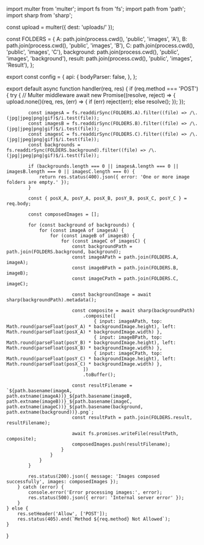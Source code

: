 import multer from 'multer';
import fs from 'fs';
import path from 'path';
import sharp from 'sharp';

const upload = multer({ dest: 'uploads/' });

const FOLDERS = {
    A: path.join(process.cwd(), 'public', 'images', 'A'),
    B: path.join(process.cwd(), 'public', 'images', 'B'),
    C: path.join(process.cwd(), 'public', 'images', 'C'),
    background: path.join(process.cwd(), 'public', 'images', 'background'),
    result: path.join(process.cwd(), 'public', 'images', 'Result'),
};

export const config = {
    api: {
        bodyParser: false,
    },
};

export default async function handler(req, res) {
    if (req.method === 'POST') {
        try {
            // Multer middleware
            await new Promise((resolve, reject) => {
                upload.none()(req, res, (err) => {
                    if (err) reject(err);
                    else resolve();
                });
            });

            const imagesA = fs.readdirSync(FOLDERS.A).filter((file) => /\.(jpg|jpeg|png|gif)$/i.test(file));
            const imagesB = fs.readdirSync(FOLDERS.B).filter((file) => /\.(jpg|jpeg|png|gif)$/i.test(file));
            const imagesC = fs.readdirSync(FOLDERS.C).filter((file) => /\.(jpg|jpeg|png|gif)$/i.test(file));
            const backgrounds = fs.readdirSync(FOLDERS.background).filter((file) => /\.(jpg|jpeg|png|gif)$/i.test(file));

            if (backgrounds.length === 0 || imagesA.length === 0 || imagesB.length === 0 || imagesC.length === 0) {
                return res.status(400).json({ error: 'One or more image folders are empty.' });
            }

            const { posX_A, posY_A, posX_B, posY_B, posX_C, posY_C } = req.body;

            const composedImages = [];

            for (const background of backgrounds) {
                for (const imageA of imagesA) {
                    for (const imageB of imagesB) {
                        for (const imageC of imagesC) {
                            const backgroundPath = path.join(FOLDERS.background, background);
                            const imageAPath = path.join(FOLDERS.A, imageA);
                            const imageBPath = path.join(FOLDERS.B, imageB);
                            const imageCPath = path.join(FOLDERS.C, imageC);

                            const backgroundImage = await sharp(backgroundPath).metadata();

                            const composite = await sharp(backgroundPath)
                                .composite([
                                    { input: imageAPath, top: Math.round(parseFloat(posY_A) * backgroundImage.height), left: Math.round(parseFloat(posX_A) * backgroundImage.width) },
                                    { input: imageBPath, top: Math.round(parseFloat(posY_B) * backgroundImage.height), left: Math.round(parseFloat(posX_B) * backgroundImage.width) },
                                    { input: imageCPath, top: Math.round(parseFloat(posY_C) * backgroundImage.height), left: Math.round(parseFloat(posX_C) * backgroundImage.width) },
                                ])
                                .toBuffer();

                            const resultFilename = `${path.basename(imageA, path.extname(imageA))}_${path.basename(imageB, path.extname(imageB))}_${path.basename(imageC, path.extname(imageC))}_${path.basename(background, path.extname(background))}.png`;
                            const resultPath = path.join(FOLDERS.result, resultFilename);

                            await fs.promises.writeFile(resultPath, composite);
                            composedImages.push(resultFilename);
                        }
                    }
                }
            }

            res.status(200).json({ message: 'Images composed successfully', images: composedImages });
        } catch (error) {
            console.error('Error processing images:', error);
            res.status(500).json({ error: 'Internal server error' });
        }
    } else {
        res.setHeader('Allow', ['POST']);
        res.status(405).end(`Method ${req.method} Not Allowed`);
    }
}